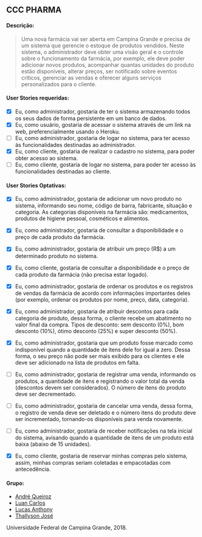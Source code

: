 ## CCC PHARMA

#### Descrição:
> Uma nova farmácia vai ser aberta em Campina Grande e precisa de um sistema que gerencie o estoque de produtos vendidos. Neste sistema, o administrador deve obter uma visão geral e o controle sobre o funcionamento da farmácia, por exemplo, ele deve poder adicionar novos produtos, acompanhar quantas unidades do produto estão disponíveis, alterar preços, ser notificado sobre eventos críticos, gerenciar as vendas e oferecer alguns serviços personalizados para o cliente.

#### User Stories requeridas:
- [x] Eu, como administrador, gostaria de ter o sistema armazenando todos os seus dados de forma persistente em um banco de dados.
- [x] Eu, como usuário, gostaria de acessar o sistema através de um link na web, preferencialmente usando o Heroku.
- [ ] Eu, como administrador, gostaria de logar no sistema, para ter acesso às funcionalidades destinadas ao administrador.
- [x] Eu, como cliente, gostaria de realizar o cadastro no sistema, para poder obter acesso ao sistema.
- [ ] Eu, como cliente, gostaria de logar no sistema, para poder ter acesso às funcionalidades destinadas ao cliente.

#### User Stories Optativas:
- [x] Eu, como administrador, gostaria de adicionar um novo produto no sistema, informando seu nome, código de barra, fabricante, situação e categoria. As categorias disponíveis na farmácia são: medicamentos, produtos de higiene pessoal, cosméticos e alimentos.
- [x] Eu, como administrador, gostaria de consultar a disponibilidade e o preço de cada produto da farmácia.
- [x] Eu, como administrador, gostaria de atribuir um preço (R$) a um determinado produto no sistema.
- [x] Eu, como cliente, gostaria de consultar a disponibilidade e o preço de cada produto da farmácia (não precisa estar logado).
- [x] Eu, como administrador, gostaria de ordenar os produtos e os registros de vendas da farmácia de acordo com informações importantes deles (por exemplo, ordenar os produtos por nome, preço, data, categoria).
- [x] Eu, como administrador, gostaria de atribuir descontos para cada categoria de produto, dessa forma, o cliente recebe um abatimento no valor final da compra. Tipos de desconto: sem desconto (0%), bom desconto (10%), ótimo desconto (25%) e super desconto (50%).
- [x] Eu, como administrador, gostaria que um produto fosse marcado como indisponível quando a quantidade de itens dele for igual a zero. Dessa forma, o seu preço não pode ser mais exibido para os clientes e ele deve ser adicionado na lista de produtos em falta.
- [ ] Eu, como administrador, gostaria de registrar uma venda, informando os produtos, a quantidade de itens e registrando o valor total da venda (descontos devem ser considerados). O número de itens do produto deve ser decrementado.
- [ ] Eu, como administrador, gostaria de cancelar uma venda, dessa forma, o registro de venda deve ser deletado e o número itens do produto deve ser incrementado, tornando-os disponíveis para venda novamente.
- [ ] Eu, como administrador, gostaria de receber notificações na tela inicial do sistema, avisando quando a quantidade de itens de um produto está baixa (abaixo de 15 unidades).
- [x] Eu, como cliente, gostaria de reservar minhas compras pelo sistema, assim, minhas compras seriam coletadas e empacotadas com antecedência.
 

#### Grupo:
* [André Queiroz](https://github.com/andrefqms)
* [Luan Carlos](https://github.com/LuanC03)
* [Lucas Anthony](https://github.com/lucasanthony)
* [Thallyson José](https://github.com/thallysonjsa)

Universidade Federal de Campina Grande, 2018.
